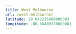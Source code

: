```yaml
---
title: West Melbourne
url: /west-melbourne/
latitude: 28.042226900000003
longitude: -80.66409370000001
---
```


